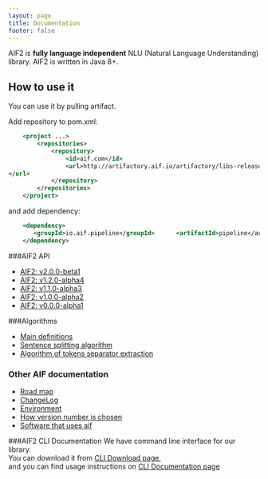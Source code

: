 ```yaml
---
layout: page
title: Documentation
footer: false
---
```

 
AIF2 is **fully language independent** NLU (Natural Language Understanding) library. AIF2 is written in Java 8+. 

## How to use it

You can use it by pulling artifact. 

Add repository to pom.xml:
``` xml
    <project ...>
        <repositories>
            <repository>
                <id>aif.com</id>
                <url>http://artifactory.aif.io/artifactory/libs-release-local
</url>
            </repository>
        </repositories>
    </project>
```
and add dependency:
``` xml
    <dependency>
       <groupId>io.aif.pipeline</groupId>      <artifactId>pipeline</artifactId>      <packaging>jar</packaging>      <version>1.0-Beta1</version>
    </dependency> 
```
###AIF2 API
* [AIF2: v2.0.0-beta1](/docs/aif2-lib/beta1/)
* [AIF2: v1.2.0-alpha4](/docs/aif2-lib/alpha4/)
* [AIF2: v1.1.0-alpha3](/docs/aif2-lib/alpha3/)
* [AIF2: v1.0.0-alpha2](/docs/aif2-lib/alpha2/)
* [AIF2: v0.0.0-alpha1](/docs/aif2-lib/alpha1/)

###Algorithms
* [Main definitions](./algorithm/main-definitions.html)
* [Sentence splitting algorithm](./algorithm/sentence-splitting.html)
* [Algorithm of tokens separator extraction](./algorithm/token-separator-extraction.html)

### Other AIF documentation
* [Road map](./common/road-map.html)
* [ChangeLog](./common/changelog.html)
* [Environment](./common/environment.html)
* [How version number is chosen](./common/how-version-number-is-chosen.html)
* [Software that uses aif](./common/software-that-uses-aif.html)

###AIF2 CLI Documentation
We have command line interface for our library.  
You can download it from [CLI Download page](/downloads/cli.html "CLI Download page"),  
and you can find usage instructions on [CLI Documentation page](/docs/aif-cli/ "CLI Documentation page")
